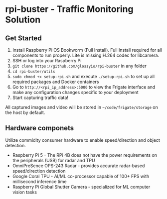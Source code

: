 # rpi-buster - Traffic Monitoring Solution

## Get Started
1. Install Raspberry Pi OS Bookworm (Full Install). Full Install required for all components to run properly. Lite is missing H.264 codec for libcamera.
1. SSH or log into your Raspberry Pi
1. `git clone https://github.com/glossyio/rpi-buster` in any folder
1. `cd rpi-buster/utils` 
1. `sudo chmod +x setup-rpi.sh` and execute `./setup-rpi.sh` to set up all required packages and Docker containers
1. Go to `http://<rpi_ip_address>:5000` to view the Frigate interface and make any configuration changes specific to your deployment
1. Start capturing traffic data!

All captured images and video will be stored in `~/code/frigate/storage` on the host by default.

## Hardware componets
Utilize commidity consumer hardware to enable speed/direction and object detection.

- Raspberry Pi 5 - The RPi 4B does not have the power requirements on the peripherals (USB) for radar and TPU
- OmniPreSence OPS-243 Radar - provides accurate radar-based speed/direction detection
- Google Coral TPU - AI/ML co-processor capable of 100+ FPS with millisecond inference time
- Raspberry Pi Global Shutter Camera - specialized for ML computer vision tasks



